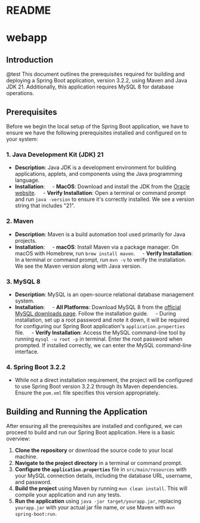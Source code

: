 # README

# webapp

## Introduction
@test
This document outlines the prerequisites required for building and deploying a Spring Boot application, version 3.2.2, using Maven and Java JDK 21. Additionally, this application requires MySQL 8 for database operations.

## Prerequisites

Before we begin the local setup of the Spring Boot application, we have to ensure we have the following prerequisites installed and configured on to your system:

### 1. Java Development Kit (JDK) 21

- **Description**: Java JDK is a development environment for building applications, applets, and components using the Java programming language.
- **Installation**:
    - **MacOS**: Download and install the JDK from the [Oracle website](https://www.oracle.com/java/technologies/javase/jdk21-archive-downloads.html).
    - **Verify Installation**: Open a terminal or command prompt and run `java -version` to ensure it's correctly installed. We see a version string that includes "21".

### 2. Maven

- **Description**: Maven is a build automation tool used primarily for Java projects.
- **Installation**:
    - **macOS**: Install Maven via a package manager. On macOS with Homebrew, run `brew install maven`.
    - **Verify Installation**: In a terminal or command prompt, run `mvn -v` to verify the installation. We see the Maven version along with Java version.

### 3. MySQL 8

- **Description**: MySQL is an open-source relational database management system.
- **Installation**:
    - **All Platforms**: Download MySQL 8 from the [official MySQL downloads page](https://dev.mysql.com/downloads/mysql/). Follow the installation guide.
    - During installation, set up a root password and note it down, it will be required for configuring our Spring Boot application's `application.properties` file.
    - **Verify Installation**: Access the MySQL command-line tool by running `mysql -u root -p` in terminal. Enter the root password when prompted. If installed correctly, we can enter the MySQL command-line interface.

### 4. Spring Boot 3.2.2

- While not a direct installation requirement, the project will be configured to use Spring Boot version 3.2.2 through its Maven dependencies. Ensure the `pom.xml` file specifies this version appropriately.

## Building and Running the Application

After ensuring all the prerequisites are installed and configured, we can proceed to build and run our Spring Boot application. Here is a basic overview:

1. **Clone the repository** or download the source code to your local machine.
2. **Navigate to the project directory** in a terminal or command prompt.
3. **Configure the `application.properties`** file in `src/main/resources` with your MySQL connection details, including the database URL, username, and password.
4. **Build the project** using Maven by running `mvn clean install`. This will compile your application and run any tests.
5. **Run the application** using `java -jar target/yourapp.jar`, replacing `yourapp.jar` with your actual jar file name, or use Maven with `mvn spring-boot:run`.
